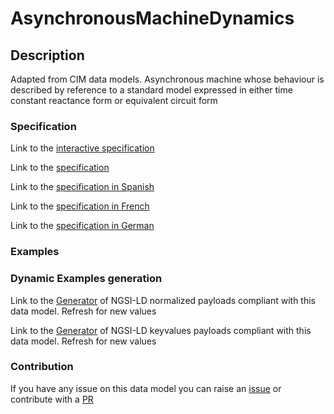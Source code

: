 # AsynchronousMachineDynamics

## Description 

Adapted from CIM data models. Asynchronous machine whose behaviour is described by reference to a standard model expressed in either time constant reactance form or equivalent circuit form
### Specification

Link to the [interactive specification](https://swagger.lab.fiware.org/?url=https://smart-data-models.github.io/dataModel.EnergyCIM/AsynchronousMachineDynamics/swagger.yaml)

Link to the [specification](https://smart-data-models.github.io/dataModel.EnergyCIM/AsynchronousMachineDynamics/doc/spec.md)

Link to the [specification in Spanish](https://smart-data-models.github.io/dataModel.EnergyCIM/AsynchronousMachineDynamics/doc/spec_ES.md)

Link to the [specification in French](https://smart-data-models.github.io/dataModel.EnergyCIM/AsynchronousMachineDynamics/doc/spec_FR.md)

Link to the [specification in German](https://smart-data-models.github.io/dataModel.EnergyCIM/AsynchronousMachineDynamics/doc/spec_DE.md)
### Examples
### Dynamic Examples generation

Link to the [Generator](https://smartdatamodels.org/extra/ngsi-ld_generator_v0.92.php?schemaUrl=https://raw.githubusercontent.com/smart-data-models/dataModel.EnergyCIM/master/AsynchronousMachineDynamics/schema.json&email=info@smartdatamodels.org) of NGSI-LD normalized payloads compliant with this data model. Refresh for new values

Link to the [Generator](https://smartdatamodels.org/extra/ngsi-ld_generator_keyvalues_v0.92.php?schemaUrl=https://raw.githubusercontent.com/smart-data-models/dataModel.EnergyCIM/master/AsynchronousMachineDynamics/schema.json&email=info@smartdatamodels.org) of NGSI-LD keyvalues payloads compliant with this data model. Refresh for new values
### Contribution

 If you have any issue on this data model you can raise an [issue](https://github.com/smart-data-models/dataModel.EnergyCIM/issues)  or contribute with a [PR](https://github.com/smart-data-models/dataModel.EnergyCIM/pulls)